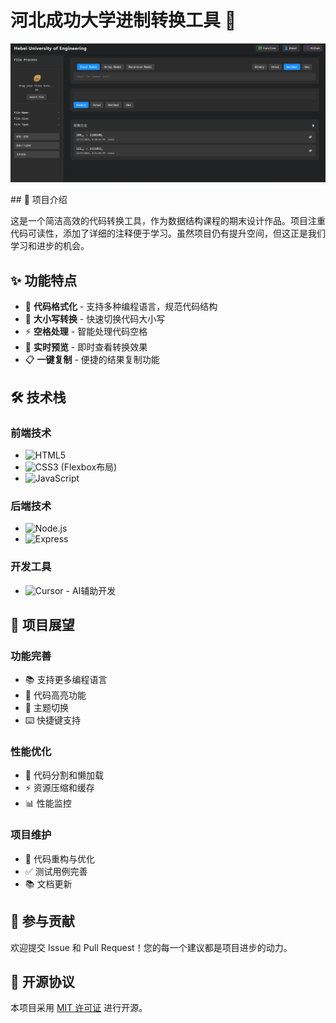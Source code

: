 # 河北成功大学进制转换工具 🚀

<p align="center">
  <img src="https://github.com/LiZhongpeng2/Base-conversion-tool/blob/main/demo.png" alt="项目Logo">
</p>
## 📖 项目介绍

这是一个简洁高效的代码转换工具，作为数据结构课程的期末设计作品。项目注重代码可读性，添加了详细的注释便于学习。虽然项目仍有提升空间，但这正是我们学习和进步的机会。

## ✨ 功能特点

- 🎯 **代码格式化** - 支持多种编程语言，规范代码结构
- 🔄 **大小写转换** - 快速切换代码大小写
- ⚡ **空格处理** - 智能处理代码空格
- 👀 **实时预览** - 即时查看转换效果
- 📋 **一键复制** - 便捷的结果复制功能

## 🛠️ 技术栈

### 前端技术
- ![HTML5](https://img.shields.io/badge/-HTML5-E34F26?style=flat-square&logo=html5&logoColor=white)
- ![CSS3](https://img.shields.io/badge/-CSS3-1572B6?style=flat-square&logo=css3) (Flexbox布局)
- ![JavaScript](https://img.shields.io/badge/-JavaScript-F7DF1E?style=flat-square&logo=javascript&logoColor=black)

### 后端技术
- ![Node.js](https://img.shields.io/badge/-Node.js-339933?style=flat-square&logo=node.js&logoColor=white)
- ![Express](https://img.shields.io/badge/-Express-000000?style=flat-square&logo=express)

### 开发工具
- ![Cursor](https://img.shields.io/badge/-Cursor-4B32C3?style=flat-square) - AI辅助开发

## 🚀 项目展望

### 功能完善
- 📚 支持更多编程语言
- 🎨 代码高亮功能
- 🌈 主题切换
- ⌨️ 快捷键支持

### 性能优化
- 🔄 代码分割和懒加载
- ⚡ 资源压缩和缓存
- 📊 性能监控

### 项目维护
- 📝 代码重构与优化
- ✅ 测试用例完善
- 📚 文档更新

## 🤝 参与贡献

欢迎提交 Issue 和 Pull Request！您的每一个建议都是项目进步的动力。

## 📄 开源协议

本项目采用 [MIT 许可证](LICENSE) 进行开源。
